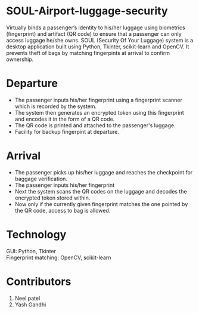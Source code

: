 # SOUL-Airport-luggage-security
Virtually binds a passenger’s identity to his/her luggage using biometrics (fingerprint) and artifact (QR code) to ensure that a passenger can only access luggage he/she owns. SOUL (Security Of Your Luggage) system is a desktop application built using Python, Tkinter, scikit-learn and OpenCV. It prevents theft of bags by matching fingerpints at arrival to confirm ownership.  

# Departure
* The passenger inputs his/her fingerprint using a fingerprint scanner which is recorded by the system.  
* The system then generates an encrypted token using this fingerprint and encodes it in the form of a QR code.   
* The QR code is printed and attached to the passenger's luggage.  
* Facility for backup fingerpint at departure.  

# Arrival  
* The passenger picks up his/her luggage and reaches the checkpoint for baggage verification.  
* The passenger inputs his/her fingerprint  
* Next the system scans the QR codes on the luggage and decodes the encrypted token stored within.  
* Now only if the currently given fingerprint matches the one pointed by the QR code, access to bag is allowed.  

# Technology
GUI: Python, Tkinter  
Fingerprint matching: OpenCV, scikit-learn

# Contributors
1. Neel patel
2. Yash Gandhi

